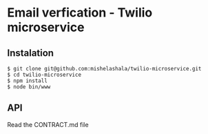 # Email verfication - Twilio microservice

## Instalation
```
$ git clone git@github.com:mishelashala/twilio-microservice.git
$ cd twilio-microservice
$ npm install
$ node bin/www
```

## API
Read the CONTRACT.md file


